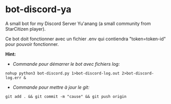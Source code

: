 # bot-discord-ya

A small bot for my Discord Server Yu'anang (a small community from StarCitizen player).

Ce bot doit fonctionner avec un fichier .env qui contiendra "token=token-id" pour pouvoir fonctionner.



**__Hint:__**
 - *Commande pour démarrer le bot avec fichiers log:*

`nohup python3 bot-discord.py 1>bot-discord-log.out 2>bot-discord-log.err &`
 - *Commande pour mettre à jour le git:*
 
`git add . && git commit -m "cause" && git push origin`